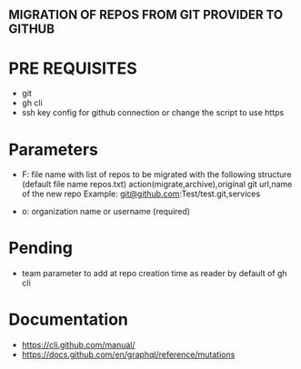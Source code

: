 ## MIGRATION OF REPOS FROM GIT PROVIDER TO GITHUB

# PRE REQUISITES

- git
- gh cli
- ssh key config for github connection or change the script to use https

# Parameters

- F: file name with list of repos to be migrated with the following structure (default file name repos.txt)
  action(migrate,archive),original git url,name of the new repo
  Example:
  git@github.com:Test/test.git,services

- o: organization name or username (required)

# Pending

- team parameter to add at repo creation time as reader by default of gh cli

# Documentation

- https://cli.github.com/manual/
- https://docs.github.com/en/graphql/reference/mutations
